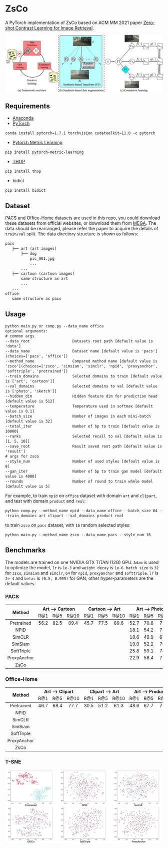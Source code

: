 # ZsCo

A PyTorch implementation of ZsCo based on ACM MM 2021 paper [Zero-shot Contrast Learning for Image Retrieval]().

![Network Architecture](result/structure.jpg)

## Requirements

- [Anaconda](https://www.anaconda.com/download/)
- [PyTorch](https://pytorch.org)

```
conda install pytorch=1.7.1 torchvision cudatoolkit=11.0 -c pytorch
```

- [Pytorch Metric Learning](https://kevinmusgrave.github.io/pytorch-metric-learning/)

```
pip install pytorch-metric-learning
```

- [THOP](https://github.com/Lyken17/pytorch-OpCounter)

```
pip install thop
```

- bidict

```
pip install bidict
```

## Dataset

[PACS](https://domaingeneralization.github.io) and [Office-Home](https://www.hemanthdv.org/officeHomeDataset.html)
datasets are used in this repo, you could download these datasets from official websites, or download them from
[MEGA](https://mega.nz/folder/cspmEISJ#uetXIhSBHvQBqDMh0Z4Ejg). The data should be rearranged, please refer the paper to
acquire the details of `train/val` split. The data directory structure is shown as follows:

 ```
pacs
    ├── art (art images)
        ├── dog
            pic_001.jpg
            ...    
        ...  
    ├── cartoon (cartoon images)
        same structure as art
        ...   
    ...        
office
    same structure as pacs
```

## Usage

```
python main.py or comp.py --data_name office
optional arguments:
# common args
--data_root                   Datasets root path [default value is 'data']
--data_name                   Dataset name [default value is 'pacs'](choices=['pacs', 'office'])
--method_name                 Compared method name [default value is 'zsco'](choices=['zsco', 'simsiam', 'simclr', 'npid', 'proxyanchor', 'softtriple', 'pretrained'])
--train_domains               Selected domains to train [default value is ['art', 'cartoon']]
--val_domains                 Selected domains to val [default value is ['photo', 'sketch']]
--hidden_dim                  Hidden feature dim for prediction head [default value is 512]
--temperature                 Temperature used in softmax [default value is 0.1]
--batch_size                  Number of images in each mini-batch [default value is 32]
--total_iter                  Number of bp to train [default value is 10000]
--ranks                       Selected recall to val [default value is [1, 5, 10]]
--save_root                   Result saved root path [default value is 'result']
# args for zsco
--style_num                   Number of used styles [default value is 8]
--gan_iter                    Number of bp to train gan model [default value is 4000]
--rounds                      Number of round to train whole model [default value is 5]
```

For example, to train `npid` on `office` dataset with domain `art` and `clipart`, and test with domain `product`
and `real`:

```
python comp.py --method_name npid --data_name office --batch_size 64 --train_domains art clipart --val_domains product real
```

to train `zsco` on `pacs` dataset, with `16` random selected styles:

```
python main.py --method_name zsco --data_name pacs --style_num 16
```

## Benchmarks

The models are trained on one NVIDIA GTX TITAN (12G) GPU. `Adam` is used to optimize the model, `lr` is `1e-3`
and `weight decay` is `1e-6`. `batch size` is `32` for `zsco`, `simsiam` and `simclr`, `64` for `npid`, `proxyanchor`
and `softtriple`. `lr` is `2e-4` and `betas` is `(0.5, 0.999)` for GAN, other hyper-parameters are the default values.

### PACS

<table>
<thead>
  <tr>
    <th rowspan="2">Method</th>
    <th colspan="3">Art --&gt; Cartoon</th>
    <th colspan="3">Cartoon --&gt; Art</th>
    <th colspan="3">Art --&gt; Photo</th>
    <th colspan="3">Photo --&gt; Art</th>
    <th colspan="3">Art --&gt; Sketch</th>
    <th colspan="3">Sketch --&gt; Art</th>
    <th colspan="3">Cartoon --&gt; Photo</th>
    <th colspan="3">Photo --&gt; Cartoon</th>
    <th colspan="3">Cartoon --&gt; Sketch</th>
    <th colspan="3">Sketch --&gt; Cartoon</th>
    <th colspan="3">Photo --&gt; Sketch</th>
    <th colspan="3">Sketch --&gt; Photo</th>    
    <th rowspan="2">Download</th>
  </tr>
  <tr>
    <td align="center">R@1</td>
    <td align="center">R@5</td>
    <td align="center">R@10</td>
    <td align="center">R@1</td>
    <td align="center">R@5</td>
    <td align="center">R@10</td>
    <td align="center">R@1</td>
    <td align="center">R@5</td>
    <td align="center">R@10</td>
    <td align="center">R@1</td>
    <td align="center">R@5</td>
    <td align="center">R@10</td>
    <td align="center">R@1</td>
    <td align="center">R@5</td>
    <td align="center">R@10</td>
    <td align="center">R@1</td>
    <td align="center">R@5</td>
    <td align="center">R@10</td>
    <td align="center">R@1</td>
    <td align="center">R@5</td>
    <td align="center">R@10</td>
    <td align="center">R@1</td>
    <td align="center">R@5</td>
    <td align="center">R@10</td>
    <td align="center">R@1</td>
    <td align="center">R@5</td>
    <td align="center">R@10</td>
    <td align="center">R@1</td>
    <td align="center">R@5</td>
    <td align="center">R@10</td>
    <td align="center">R@1</td>
    <td align="center">R@5</td>
    <td align="center">R@10</td>
    <td align="center">R@1</td>
    <td align="center">R@5</td>
    <td align="center">R@10</td>
  </tr>
</thead>
<tbody>
  <tr>
    <td align="center">Pretrained</td>
    <td align="center">56.2</td>
    <td align="center">82.5</td>
    <td align="center">89.4</td>
    <td align="center">45.7</td>
    <td align="center">77.5</td>
    <td align="center">89.6</td>
    <td align="center">52.7</td>
    <td align="center">70.8</td>
    <td align="center">77.7</td>
    <td align="center">94.4</td>
    <td align="center">98.6</td>
    <td align="center">99.3</td>
    <td align="center">23.8</td>
    <td align="center">42.3</td>
    <td align="center">51.5</td>
    <td align="center">32.0</td>
    <td align="center">72.4</td>
    <td align="center">89.1</td>
    <td align="center">27.0</td>
    <td align="center">46.4</td>
    <td align="center">59.0</td>
    <td align="center">84.6</td>
    <td align="center">93.8</td>
    <td align="center">96.6</td>
    <td align="center">32.0</td>
    <td align="center">58.3</td>
    <td align="center">67.2</td>
    <td align="center">30.0</td>
    <td align="center">66.0</td>
    <td align="center">78.7</td>
    <td align="center">28.4</td>
    <td align="center">46.5</td>
    <td align="center">59.5</td>
    <td align="center">21.9</td>
    <td align="center">37.0</td>
    <td align="center">54.0</td>
    <td align="center"><a href="https://pan.baidu.com/s/1G9qdUvrFHqEm1kbmPmel9w">ea3u</a></td>
  </tr>
  <tr>
    <td align="center">NPID</td>
    <td align="center"></td>
    <td align="center"></td>
    <td align="center"></td>
    <td align="center"></td>
    <td align="center"></td>
    <td align="center"></td>
    <td align="center">18.1</td>
    <td align="center">54.2</td>
    <td align="center">77.3</td>
    <td align="center">19.5</td>
    <td align="center">58.7</td>
    <td align="center">81.1</td>
    <td align="center">20.1</td>
    <td align="center">33.4</td>
    <td align="center">57.2</td>
    <td align="center">21.9</td>
    <td align="center">77.7</td>
    <td align="center">80.2</td>
    <td align="center">17.6</td>
    <td align="center">50.9</td>
    <td align="center">72.6</td>
    <td align="center">20.0</td>
    <td align="center">58.2</td>
    <td align="center">76.2</td>
    <td align="center">23.8</td>
    <td align="center">49.7</td>
    <td align="center">63.5</td>
    <td align="center">20.7</td>
    <td align="center">55.8</td>
    <td align="center">69.9</td>
    <td align="center">15.6</td>
    <td align="center">42.2</td>
    <td align="center">52.8</td>
    <td align="center">26.5</td>
    <td align="center">40.5</td>
    <td align="center">65.3</td>
    <td align="center"><a href="https://pan.baidu.com/s/1PWLOBKWb8gUUibXOX9OQyA">hu2k</a></td>
  </tr>
  <tr>
    <td align="center">SimCLR</td>
    <td align="center"></td>
    <td align="center"></td>
    <td align="center"></td>
    <td align="center"></td>
    <td align="center"></td>
    <td align="center"></td>
    <td align="center">18.6</td>
    <td align="center">49.9</td>
    <td align="center">67.2</td>
    <td align="center">23.9</td>
    <td align="center">61.0</td>
    <td align="center">78.7</td>
    <td align="center">16.6</td>
    <td align="center">44.1</td>
    <td align="center">58.9</td>
    <td align="center">26.2</td>
    <td align="center">71.3</td>
    <td align="center">86.8</td>
    <td align="center">19.1</td>
    <td align="center">52.6</td>
    <td align="center">70.7</td>
    <td align="center">20.2</td>
    <td align="center">56.6</td>
    <td align="center">75.3</td>
    <td align="center">20.1</td>
    <td align="center">53.6</td>
    <td align="center">68.8</td>
    <td align="center">24.8</td>
    <td align="center">62.6</td>
    <td align="center">81.1</td>
    <td align="center">24.9</td>
    <td align="center">51.8</td>
    <td align="center">65.9</td>
    <td align="center">24.7</td>
    <td align="center">49.3</td>
    <td align="center">73.5</td>
    <td align="center"><a href="https://pan.baidu.com/s/1aJGLPODKE4cCHLZYDg96jA">4jvm</a></td>
  </tr>
  <tr>
    <td align="center">SimSiam</td>
    <td align="center"></td>
    <td align="center"></td>
    <td align="center"></td>
    <td align="center"></td>
    <td align="center"></td>
    <td align="center"></td>
    <td align="center">19.0</td>
    <td align="center">52.2</td>
    <td align="center">70.5</td>
    <td align="center">20.0</td>
    <td align="center">58.7</td>
    <td align="center">79.6</td>
    <td align="center">18.8</td>
    <td align="center">42.9</td>
    <td align="center">54.0</td>
    <td align="center">26.8</td>
    <td align="center">62.0</td>
    <td align="center">80.5</td>
    <td align="center">22.4</td>
    <td align="center">58.8</td>
    <td align="center">78.2</td>
    <td align="center">19.7</td>
    <td align="center">53.5</td>
    <td align="center">69.3</td>
    <td align="center">20.6</td>
    <td align="center">40.0</td>
    <td align="center">48.3</td>
    <td align="center">20.0</td>
    <td align="center">59.9</td>
    <td align="center">76.0</td>
    <td align="center">23.4</td>
    <td align="center">55.7</td>
    <td align="center">68.5</td>
    <td align="center">22.7</td>
    <td align="center">51.7</td>
    <td align="center">68.7</td>
    <td align="center"><a href="https://pan.baidu.com/s/1aJGLPODKE4cCHLZYDg96jA">4jvm</a></td>
  </tr>
  <tr>
    <td align="center">SoftTriple</td>
    <td align="center"></td>
    <td align="center"></td>
    <td align="center"></td>
    <td align="center"></td>
    <td align="center"></td>
    <td align="center"></td>
    <td align="center">25.8</td>
    <td align="center">59.1</td>
    <td align="center">74.7</td>
    <td align="center">31.1</td>
    <td align="center">69.6</td>
    <td align="center">84.8</td>
    <td align="center">30.7</td>
    <td align="center">56.9</td>
    <td align="center">65.8</td>
    <td align="center">38.3</td>
    <td align="center">73.8</td>
    <td align="center">86.2</td>
    <td align="center">42.4</td>
    <td align="center">73.8</td>
    <td align="center">83.6</td>
    <td align="center">42.7</td>
    <td align="center">73.4</td>
    <td align="center">83.3</td>
    <td align="center">36.4</td>
    <td align="center">68.7</td>
    <td align="center">80.9</td>
    <td align="center">36.8</td>
    <td align="center">72.8</td>
    <td align="center">87.0</td>
    <td align="center">42.3</td>
    <td align="center">71.9</td>
    <td align="center">83.0</td>
    <td align="center">42.2</td>
    <td align="center">76.6</td>
    <td align="center">86.3</td>
    <td align="center"><a href="https://pan.baidu.com/s/1mYIRpX4ABX9YVLs0gFJVmg">6we5</a></td>
  </tr>
  <tr>
    <td align="center">ProxyAnchor</td>
    <td align="center"></td>
    <td align="center"></td>
    <td align="center"></td>
    <td align="center"></td>
    <td align="center"></td>
    <td align="center"></td>
    <td align="center">22.9</td>
    <td align="center">58.4</td>
    <td align="center">75.7</td>
    <td align="center">30.5</td>
    <td align="center">67.5</td>
    <td align="center">83.2</td>
    <td align="center">27.3</td>
    <td align="center">57.9</td>
    <td align="center">69.2</td>
    <td align="center">35.9</td>
    <td align="center">72.1</td>
    <td align="center">86.3</td>
    <td align="center">35.3</td>
    <td align="center">60.4</td>
    <td align="center">72.4</td>
    <td align="center">34.5</td>
    <td align="center">64.4</td>
    <td align="center">79.8</td>
    <td align="center">31.4</td>
    <td align="center">66.0</td>
    <td align="center">80.1</td>
    <td align="center">32.5</td>
    <td align="center">71.5</td>
    <td align="center">86.5</td>
    <td align="center">45.0</td>
    <td align="center">73.2</td>
    <td align="center">82.3</td>
    <td align="center">43.9</td>
    <td align="center">74.2</td>
    <td align="center">84.1</td>
    <td align="center"><a href="https://pan.baidu.com/s/1aEQhoDH3ciAHESbzSfeR6Q">99k3</a></td>
  </tr>
  <tr>
    <td align="center">ZsCo</td>
    <td align="center"><b></b></td>
    <td align="center"><b></b></td>
    <td align="center"><b></b></td>
    <td align="center"><b></b></td>
    <td align="center"><b></b></td>
    <td align="center"><b></b></td>
    <td align="center"><b></b></td>
    <td align="center"><b></b></td>
    <td align="center"><b></b></td>
    <td align="center"><b></b></td>
    <td align="center"><b></b></td>
    <td align="center"><b></b></td>
    <td align="center"><b></b></td>
    <td align="center"><b></b></td>
    <td align="center"><b></b></td>
    <td align="center"><b></b></td>
    <td align="center"><b></b></td>
    <td align="center"><b></b></td>
    <td align="center"><b></b></td>
    <td align="center"><b></b></td>
    <td align="center"><b></b></td>
    <td align="center"><b></b></td>
    <td align="center"><b></b></td>
    <td align="center"><b></b></td>
    <td align="center"><b></b></td>
    <td align="center"><b></b></td>
    <td align="center"><b></b></td>
    <td align="center"><b></b></td>
    <td align="center"><b></b></td>
    <td align="center"><b></b></td>
    <td align="center"><b></b></td>
    <td align="center"><b></b></td>
    <td align="center"><b></b></td>
    <td align="center"><b></b></td>
    <td align="center"><b></b></td>
    <td align="center"><b></b></td>
    <td align="center"><a href="https://pan.baidu.com/s/19d3v1PTnX-Z3dH7ifeY1oA">cb2b</a></td>
  </tr>
</tbody>
</table>

### Office-Home

<table>
<thead>
  <tr>
    <th rowspan="2">Method</th>
    <th colspan="3">Art --&gt; Clipart</th>
    <th colspan="3">Clipart --&gt; Art</th>
    <th colspan="3">Art --&gt; Product</th>
    <th colspan="3">Product --&gt; Art</th>
    <th colspan="3">Art --&gt; Real</th>
    <th colspan="3">Real --&gt; Art</th>
    <th colspan="3">Clipart --&gt; Product</th>
    <th colspan="3">Product --&gt; Clipart</th>
    <th colspan="3">Clipart --&gt; Real</th>
    <th colspan="3">Real --&gt; Clipart</th>
    <th colspan="3">Product --&gt; Real</th>
    <th colspan="3">Real --&gt; Product</th>    
    <th rowspan="2">Download</th>
  </tr>
  <tr>
    <td align="center">R@1</td>
    <td align="center">R@5</td>
    <td align="center">R@10</td>
    <td align="center">R@1</td>
    <td align="center">R@5</td>
    <td align="center">R@10</td>
    <td align="center">R@1</td>
    <td align="center">R@5</td>
    <td align="center">R@10</td>
    <td align="center">R@1</td>
    <td align="center">R@5</td>
    <td align="center">R@10</td>
    <td align="center">R@1</td>
    <td align="center">R@5</td>
    <td align="center">R@10</td>
    <td align="center">R@1</td>
    <td align="center">R@5</td>
    <td align="center">R@10</td>
    <td align="center">R@1</td>
    <td align="center">R@5</td>
    <td align="center">R@10</td>
    <td align="center">R@1</td>
    <td align="center">R@5</td>
    <td align="center">R@10</td>
    <td align="center">R@1</td>
    <td align="center">R@5</td>
    <td align="center">R@10</td>
    <td align="center">R@1</td>
    <td align="center">R@5</td>
    <td align="center">R@10</td>
    <td align="center">R@1</td>
    <td align="center">R@5</td>
    <td align="center">R@10</td>
    <td align="center">R@1</td>
    <td align="center">R@5</td>
    <td align="center">R@10</td>
  </tr>
</thead>
<tbody>
  <tr>
    <td align="center">Pretrained</td>
    <td align="center">46.7</td>
    <td align="center">68.4</td>
    <td align="center">77.7</td>
    <td align="center">30.5</td>
    <td align="center">51.2</td>
    <td align="center">61.3</td>
    <td align="center">48.6</td>
    <td align="center">67.7</td>
    <td align="center">75.8</td>
    <td align="center">54.0</td>
    <td align="center">75.3</td>
    <td align="center">83.4</td>
    <td align="center">57.3</td>
    <td align="center">76.8</td>
    <td align="center">83.1</td>
    <td align="center">62.4</td>
    <td align="center">81.4</td>
    <td align="center">88.7</td>
    <td align="center">37.1</td>
    <td align="center">53.6</td>
    <td align="center">61.3</td>
    <td align="center">53.9</td>
    <td align="center">74.8</td>
    <td align="center">82.2</td>
    <td align="center">38.9</td>
    <td align="center">57.6</td>
    <td align="center">64.9</td>
    <td align="center">55.7</td>
    <td align="center">76.9</td>
    <td align="center">84.0</td>
    <td align="center">71.2</td>
    <td align="center">87.1</td>
    <td align="center">91.8</td>
    <td align="center">67.4</td>
    <td align="center">83.5</td>
    <td align="center">88.3</td>
    <td align="center"><a href="https://pan.baidu.com/s/1G9qdUvrFHqEm1kbmPmel9w">ea3u</a></td>
  </tr>
  <tr>
    <td align="center">NPID</td>
    <td align="center"></td>
    <td align="center"></td>
    <td align="center"></td>
    <td align="center"></td>
    <td align="center"></td>
    <td align="center"></td>
    <td align="center"></td>
    <td align="center"></td>
    <td align="center"></td>
    <td align="center"></td>
    <td align="center"></td>
    <td align="center"></td>
    <td align="center"></td>
    <td align="center"></td>
    <td align="center"></td>
    <td align="center"></td>
    <td align="center"></td>
    <td align="center"></td>
    <td align="center"></td>
    <td align="center"></td>
    <td align="center"></td>
    <td align="center"></td>
    <td align="center"></td>
    <td align="center"></td>
    <td align="center"></td>
    <td align="center"></td>
    <td align="center"></td>
    <td align="center"></td>
    <td align="center"></td>
    <td align="center"></td>
    <td align="center"></td>
    <td align="center"></td>
    <td align="center"></td>
    <td align="center"></td>
    <td align="center"></td>
    <td align="center"></td>
    <td align="center"><a href="https://pan.baidu.com/s/1PWLOBKWb8gUUibXOX9OQyA">hu2k</a></td>
  </tr>
  <tr>
    <td align="center">SimCLR</td>
    <td align="center"></td>
    <td align="center"></td>
    <td align="center"></td>
    <td align="center"></td>
    <td align="center"></td>
    <td align="center"></td>
    <td align="center"></td>
    <td align="center"></td>
    <td align="center"></td>
    <td align="center"></td>
    <td align="center"></td>
    <td align="center"></td>
    <td align="center"></td>
    <td align="center"></td>
    <td align="center"></td>
    <td align="center"></td>
    <td align="center"></td>
    <td align="center"></td>
    <td align="center"></td>
    <td align="center"></td>
    <td align="center"></td>
    <td align="center"></td>
    <td align="center"></td>
    <td align="center"></td>
    <td align="center"></td>
    <td align="center"></td>
    <td align="center"></td>
    <td align="center"></td>
    <td align="center"></td>
    <td align="center"></td>
    <td align="center"></td>
    <td align="center"></td>
    <td align="center"></td>
    <td align="center"></td>
    <td align="center"></td>
    <td align="center"></td>
    <td align="center"><a href="https://pan.baidu.com/s/1aJGLPODKE4cCHLZYDg96jA">4jvm</a></td>
  </tr>
  <tr>
    <td align="center">SimSiam</td>
    <td align="center"></td>
    <td align="center"></td>
    <td align="center"></td>
    <td align="center"></td>
    <td align="center"></td>
    <td align="center"></td>
    <td align="center"></td>
    <td align="center"></td>
    <td align="center"></td>
    <td align="center"></td>
    <td align="center"></td>
    <td align="center"></td>
    <td align="center"></td>
    <td align="center"></td>
    <td align="center"></td>
    <td align="center"></td>
    <td align="center"></td>
    <td align="center"></td>
    <td align="center"></td>
    <td align="center"></td>
    <td align="center"></td>
    <td align="center"></td>
    <td align="center"></td>
    <td align="center"></td>
    <td align="center"></td>
    <td align="center"></td>
    <td align="center"></td>
    <td align="center"></td>
    <td align="center"></td>
    <td align="center"></td>
    <td align="center"></td>
    <td align="center"></td>
    <td align="center"></td>
    <td align="center"></td>
    <td align="center"></td>
    <td align="center"></td>
    <td align="center"><a href="https://pan.baidu.com/s/1aJGLPODKE4cCHLZYDg96jA">4jvm</a></td>
  </tr>
  <tr>
    <td align="center">SoftTriple</td>
    <td align="center"></td>
    <td align="center"></td>
    <td align="center"></td>
    <td align="center"></td>
    <td align="center"></td>
    <td align="center"></td>
    <td align="center"></td>
    <td align="center"></td>
    <td align="center"></td>
    <td align="center"></td>
    <td align="center"></td>
    <td align="center"></td>
    <td align="center"></td>
    <td align="center"></td>
    <td align="center"></td>
    <td align="center"></td>
    <td align="center"></td>
    <td align="center"></td>
    <td align="center"></td>
    <td align="center"></td>
    <td align="center"></td>
    <td align="center"></td>
    <td align="center"></td>
    <td align="center"></td>
    <td align="center"></td>
    <td align="center"></td>
    <td align="center"></td>
    <td align="center"></td>
    <td align="center"></td>
    <td align="center"></td>
    <td align="center"></td>
    <td align="center"></td>
    <td align="center"></td>
    <td align="center"></td>
    <td align="center"></td>
    <td align="center"></td>
    <td align="center"><a href="https://pan.baidu.com/s/1mYIRpX4ABX9YVLs0gFJVmg">6we5</a></td>
  </tr>
  <tr>
    <td align="center">ProxyAnchor</td>
    <td align="center"></td>
    <td align="center"></td>
    <td align="center"></td>
    <td align="center"></td>
    <td align="center"></td>
    <td align="center"></td>
    <td align="center"></td>
    <td align="center"></td>
    <td align="center"></td>
    <td align="center"></td>
    <td align="center"></td>
    <td align="center"></td>
    <td align="center"></td>
    <td align="center"></td>
    <td align="center"></td>
    <td align="center"></td>
    <td align="center"></td>
    <td align="center"></td>
    <td align="center"></td>
    <td align="center"></td>
    <td align="center"></td>
    <td align="center"></td>
    <td align="center"></td>
    <td align="center"></td>
    <td align="center"></td>
    <td align="center"></td>
    <td align="center"></td>
    <td align="center"></td>
    <td align="center"></td>
    <td align="center"></td>
    <td align="center"></td>
    <td align="center"></td>
    <td align="center"></td>
    <td align="center"></td>
    <td align="center"></td>
    <td align="center"></td>
    <td align="center"><a href="https://pan.baidu.com/s/1aEQhoDH3ciAHESbzSfeR6Q">99k3</a></td>
  </tr>
  <tr>
    <td align="center">ZsCo</td>
    <td align="center"><b></b></td>
    <td align="center"><b></b></td>
    <td align="center"><b></b></td>
    <td align="center"><b></b></td>
    <td align="center"><b></b></td>
    <td align="center"><b></b></td>
    <td align="center"><b></b></td>
    <td align="center"><b></b></td>
    <td align="center"><b></b></td>
    <td align="center"><b></b></td>
    <td align="center"><b></b></td>
    <td align="center"><b></b></td>
    <td align="center"><b></b></td>
    <td align="center"><b></b></td>
    <td align="center"><b></b></td>
    <td align="center"><b></b></td>
    <td align="center"><b></b></td>
    <td align="center"><b></b></td>
    <td align="center"><b></b></td>
    <td align="center"><b></b></td>
    <td align="center"><b></b></td>
    <td align="center"><b></b></td>
    <td align="center"><b></b></td>
    <td align="center"><b></b></td>
    <td align="center"><b></b></td>
    <td align="center"><b></b></td>
    <td align="center"><b></b></td>
    <td align="center"><b></b></td>
    <td align="center"><b></b></td>
    <td align="center"><b></b></td>
    <td align="center"><b></b></td>
    <td align="center"><b></b></td>
    <td align="center"><b></b></td>
    <td align="center"><b></b></td>
    <td align="center"><b></b></td>
    <td align="center"><b></b></td>
    <td align="center"><a href="https://pan.baidu.com/s/19d3v1PTnX-Z3dH7ifeY1oA">cb2b</a></td>
  </tr>
</tbody>
</table>

### T-SNE

![tsne](result/tsne.png)

